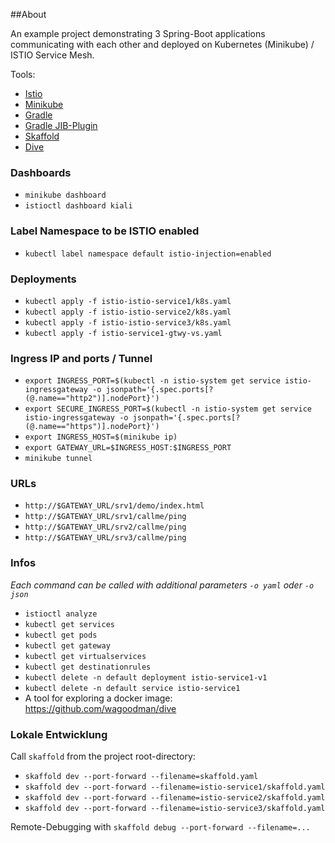 ##About 

An example project demonstrating 3 Spring-Boot applications communicating with each other 
and deployed on Kubernetes (Minikube) / ISTIO Service Mesh.

Tools:

* [Istio](https://istio.io/)
* [Minikube](https://kubernetes.io/docs/tasks/tools/install-minikube/)
* [Gradle](https://gradle.org/)
* [Gradle JIB-Plugin](https://github.com/GoogleContainerTools/jib/tree/master/jib-gradle-plugin)
* [Skaffold](https://skaffold.dev/)
* [Dive](https://github.com/wagoodman/dive)



### Dashboards

* `minikube dashboard`
* `istioctl dashboard kiali`

### Label Namespace to be ISTIO enabled

* `kubectl label namespace default istio-injection=enabled`

### Deployments

* `kubectl apply -f istio-istio-service1/k8s.yaml`
* `kubectl apply -f istio-istio-service2/k8s.yaml`
* `kubectl apply -f istio-istio-service3/k8s.yaml`
* `kubectl apply -f istio-service1-gtwy-vs.yaml`

### Ingress IP and ports / Tunnel

* `export INGRESS_PORT=$(kubectl -n istio-system get service istio-ingressgateway -o jsonpath='{.spec.ports[?(@.name=="http2")].nodePort}')`
* `export SECURE_INGRESS_PORT=$(kubectl -n istio-system get service istio-ingressgateway -o jsonpath='{.spec.ports[?(@.name=="https")].nodePort}')`
* `export INGRESS_HOST=$(minikube ip)`
* `export GATEWAY_URL=$INGRESS_HOST:$INGRESS_PORT`
* `minikube tunnel`

### URLs

* `http://$GATEWAY_URL/srv1/demo/index.html`
* `http://$GATEWAY_URL/srv1/callme/ping`
* `http://$GATEWAY_URL/srv2/callme/ping`
* `http://$GATEWAY_URL/srv3/callme/ping`

### Infos

_Each command can be called with additional parameters `-o yaml` oder `-o json`_

* `istioctl analyze`
* `kubectl get services`
* `kubectl get pods`
* `kubectl get gateway`
* `kubectl get virtualservices`
* `kubectl get destinationrules`
* `kubectl delete -n default deployment istio-service1-v1`
* `kubectl delete -n default service istio-service1`
* A tool for exploring a docker image: https://github.com/wagoodman/dive


### Lokale Entwicklung

Call `skaffold` from the project root-directory:
* `skaffold dev --port-forward --filename=skaffold.yaml` 
* `skaffold dev --port-forward --filename=istio-service1/skaffold.yaml`
* `skaffold dev --port-forward --filename=istio-service2/skaffold.yaml`
* `skaffold dev --port-forward --filename=istio-service3/skaffold.yaml`

Remote-Debugging with `skaffold debug --port-forward --filename=...`
